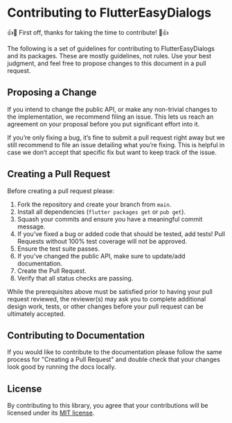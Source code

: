 # Contributing to FlutterEasyDialogs

👍🎉 First off, thanks for taking the time to contribute! 🎉👍

The following is a set of guidelines for contributing to FlutterEasyDialogs and its packages.
These are mostly guidelines, not rules. Use your best judgment,
and feel free to propose changes to this document in a pull request.

## Proposing a Change

If you intend to change the public API, or make any non-trivial changes
to the implementation, we recommend filing an issue.
This lets us reach an agreement on your proposal before you put significant
effort into it.

If you’re only fixing a bug, it’s fine to submit a pull request right away
but we still recommend to file an issue detailing what you’re fixing.
This is helpful in case we don’t accept that specific fix but want to keep
track of the issue.

## Creating a Pull Request

Before creating a pull request please:

1. Fork the repository and create your branch from `main`.
2. Install all dependencies (`flutter packages get` or `pub get`).
3. Squash your commits and ensure you have a meaningful commit message.
4. If you’ve fixed a bug or added code that should be tested, add tests!
Pull Requests without 100% test coverage will not be approved.
5. Ensure the test suite passes.
6. If you've changed the public API, make sure to update/add documentation.
7. Create the Pull Request.
8. Verify that all status checks are passing.

While the prerequisites above must be satisfied prior to having your
pull request reviewed, the reviewer(s) may ask you to complete additional
design work, tests, or other changes before your pull request can be ultimately
accepted.

## Contributing to Documentation

If you would like to contribute to the documentation
please follow the same process for "Creating a Pull Request" and double check
that your changes look good by running the docs locally.

## License

By contributing to this library, you agree that your contributions will be licensed
under its [MIT license](LICENSE).

